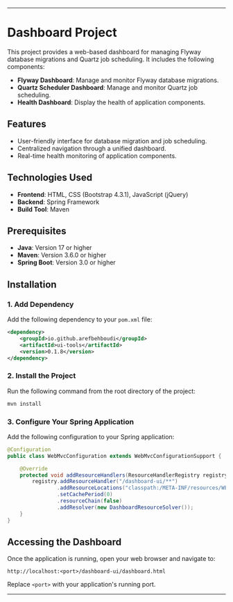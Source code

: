 
---

# Dashboard Project

This project provides a web-based dashboard for managing Flyway database migrations and Quartz job scheduling. It includes the following components:

- **Flyway Dashboard**: Manage and monitor Flyway database migrations.
- **Quartz Scheduler Dashboard**: Manage and monitor Quartz job scheduling.
- **Health Dashboard**: Display the health of application components.

## Features

- User-friendly interface for database migration and job scheduling.
- Centralized navigation through a unified dashboard.
- Real-time health monitoring of application components.

## Technologies Used

- **Frontend**: HTML, CSS (Bootstrap 4.3.1), JavaScript (jQuery)
- **Backend**: Spring Framework
- **Build Tool**: Maven

## Prerequisites

- **Java**: Version 17 or higher
- **Maven**: Version 3.6.0 or higher
- **Spring Boot**: Version 3.0 or higher

## Installation

### 1. Add Dependency

Add the following dependency to your `pom.xml` file:

```xml
<dependency>
    <groupId>io.github.arefbehboudi</groupId>
    <artifactId>ui-tools</artifactId>
    <version>0.1.8</version>
</dependency>
```

### 2. Install the Project

Run the following command from the root directory of the project:

```bash
mvn install
```

### 3. Configure Your Spring Application

Add the following configuration to your Spring application:

```java
@Configuration
public class WebMvcConfiguration extends WebMvcConfigurationSupport {

    @Override
    protected void addResourceHandlers(ResourceHandlerRegistry registry) {
        registry.addResourceHandler("/dashboard-ui/**")
                .addResourceLocations("classpath:/META-INF/resources/WEB-INF/views/")
                .setCachePeriod(0)
                .resourceChain(false)
                .addResolver(new DashboardResourceSolver());
    }
}
```

## Accessing the Dashboard

Once the application is running, open your web browser and navigate to:

```
http://localhost:<port>/dashboard-ui/dashboard.html
```

Replace `<port>` with your application's running port.

---

